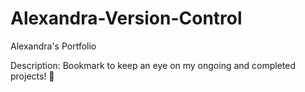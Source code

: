 # Alexandra-Version-Control
Alexandra's Portfolio

Description: Bookmark to keep an eye on my ongoing and completed projects! 📸
